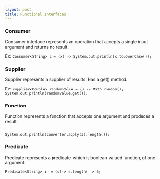 ```yaml
---
layout: post
title: Functional Interfaces
---
```


### Consumer
Consumer interface represents an operation that accepts a single input argument and returns no result.

Ex: `Consumer<String> c = (x) -> System.out.println(x.toLowerCase());`

### Supplier
Supplier represents a supplier of results. Has a get() method.

Ex: ```Supplier<Double> randomValue = () -> Math.random();
System.out.println(randomValue.get());```

### Function
Function represents a function that accepts one argument and produces a result.

```Function<Integer,String> converter = (i)-> Integer.toString(i);

System.out.println(converter.apply(3).length());
```

### Predicate
Predicate represents a predicate, which is boolean-valued function, of one argument.

`Predicate<String> i  = (s)-> s.length() > 5;`
